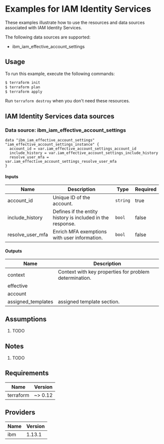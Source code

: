 # Examples for IAM Identity Services

These examples illustrate how to use the resources and data sources associated with IAM Identity Services.

The following data sources are supported:
* ibm_iam_effective_account_settings

## Usage

To run this example, execute the following commands:

```bash
$ terraform init
$ terraform plan
$ terraform apply
```

Run `terraform destroy` when you don't need these resources.

## IAM Identity Services data sources

### Data source: ibm_iam_effective_account_settings

```hcl
data "ibm_iam_effective_account_settings" "iam_effective_account_settings_instance" {
  account_id = var.iam_effective_account_settings_account_id
  include_history = var.iam_effective_account_settings_include_history
  resolve_user_mfa = var.iam_effective_account_settings_resolve_user_mfa
}
```

#### Inputs

| Name | Description | Type | Required |
|------|-------------|------|---------|
| account_id | Unique ID of the account. | `string` | true |
| include_history | Defines if the entity history is included in the response. | `bool` | false |
| resolve_user_mfa | Enrich MFA exemptions with user information. | `bool` | false |

#### Outputs

| Name | Description |
|------|-------------|
| context | Context with key properties for problem determination. |
| effective |  |
| account |  |
| assigned_templates | assigned template section. |

## Assumptions

1. TODO

## Notes

1. TODO

## Requirements

| Name | Version |
|------|---------|
| terraform | ~> 0.12 |

## Providers

| Name | Version |
|------|---------|
| ibm | 1.13.1 |
